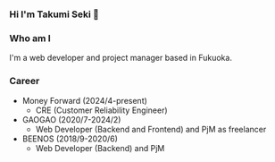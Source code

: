 ### Hi I'm Takumi Seki 👋

<!--
**takumiSeki0826/takumiSeki0826** is a ✨ _special_ ✨ repository because its `README.md` (this file) appears on your GitHub profile.

Here are some ideas to get you started:

- 🔭 I’m currently working on ...
- 🌱 I’m currently learning ...
- 👯 I’m looking to collaborate on ...
- 🤔 I’m looking for help with ...
- 💬 Ask me about ...
- 📫 How to reach me: ...
- 😄 Pronouns: ...
- ⚡ Fun fact: ...
-->

### Who am I
I'm a web developer and project manager based in Fukuoka.

### Career
- Money Forward (2024/4-present)
  - CRE (Customer Reliability Engineer)
- GAOGAO (2020/7-2024/2)
  - Web Developer (Backend and Frontend) and PjM as freelancer
- BEENOS (2018/9-2020/6)
  - Web Developer (Backend) and PjM
